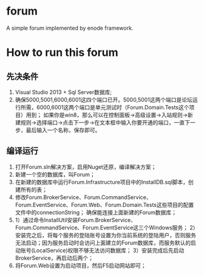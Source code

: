 ﻿forum
=====

A simple forum implemented by enode framework.

How to run this forum
======================

先决条件
--------
1. Visual Studio 2013 + Sql Server数据库;
2. 确保5000,5001,6000,6001这四个端口已开。5000,5001这两个端口是论坛运行所需，6000,6001这两个端口是单元测试时（Forum.Domain.Tests这个项目）用到；
   如果你是win8，那么可以在控制面板->高级设置->入站规则->新建规则->选择端口->点击下一步->在文本框中输入你要开通的端口，一直下一步，最后输入一个名称，保存即可。

编译运行
--------
1. 打开Forum.sln解决方案，启用Nuget还原，编译解决方案；
2. 新建一个空的数据库，叫Forum；
3. 在新建的数据库中运行Forum.Infrastructure项目中的InstallDB.sql脚本，创建所有的表；
4. 修改Forum.BrokerService、Forum.CommandService、Forum.EventService、Forum.Web、Forum.Domain.Tests这些项目的配置文件中的connectionString；
   确保能连接上面新建的Forum数据库；
5. 1）通过命令InstallUtil安装Forum.BrokerService、Forum.CommandService、Forum.EventService这三个Windows服务；
   2）安装完之后，将每个服务的登陆账号设置为你当前系统的登陆用户，否则服务无法启动；因为服务启动时会访问上面建立的Forum数据库，而服务默认的启动账号(LocalService)权限不够无法访问数据库；
   3）安装完成后先启动BrokerService，再启动后两个；
6. 将Forum.Web设置为启动项目，然后F5启动网站即可；
